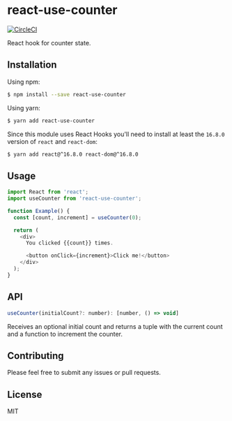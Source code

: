 # react-use-counter

[![CircleCI](https://circleci.com/gh/bsonntag/react-use-counter.svg?style=svg)](https://circleci.com/gh/bsonntag/react-use-counter)

React hook for counter state.

## Installation

Using npm:

```sh
$ npm install --save react-use-counter
```

Using yarn:

```sh
$ yarn add react-use-counter
```

Since this module uses React Hooks you'll need to install
at least the `16.8.0` version of `react` and `react-dom`:

```sh
$ yarn add react@^16.8.0 react-dom@^16.8.0
```

## Usage

```js
import React from 'react';
import useCounter from 'react-use-counter';

function Example() {
  const [count, increment] = useCounter(0);

  return (
    <div>
      You clicked {{count}} times.

      <button onClick={increment}>Click me!</button>
    </div>
  );
}
```

## API

```js
useCounter(initialCount?: number): [number, () => void]
```

Receives an optional initial count and returns a tuple with the current count
and a function to increment the counter.

## Contributing

Please feel free to submit any issues or pull requests.

## License

MIT
